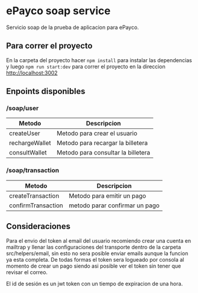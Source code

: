 # ePayco soap service

Servicio soap de la prueba de aplicacion para ePayco.

## Para correr el proyecto

En la carpeta del proyecto hacer `npm install` para instalar las dependencias y luego `npm run start:dev` para correr el proyecto en la direccion  [http://localhost:3002](http://localhost:3002)

## Enpoints disponibles
### /soap/user
| Metodo | Descripcion | 
| -------- | -------- | 
| createUser | Metodo para crear el usuario | 
| rechargeWallet | Metodo para recargar la billetera| 
| consultWallet | Metodo para consultar la billetera |

### /soap/transaction
| Metodo | Descripcion | 
| -------- | -------- | 
| createTransaction | Metodo para emitir un pago | 
| confirmTransaction | metodo parar confirmar un pago |

## Consideraciones
Para el envio del token al email del usuario recomiendo crear una cuenta en mailtrap y llenar las configuraciones del transporte dentro de la carpeta src/helpers/email, sin esto no sera posible enviar emails aunque la funcion ya esta completa. De todas formas el token sera logueado por consola al momento de crear un pago siendo asi posible ver el token sin tener que revisar el correo.

El id de sesión es un jwt token con un tiempo de expiracion de una hora.
